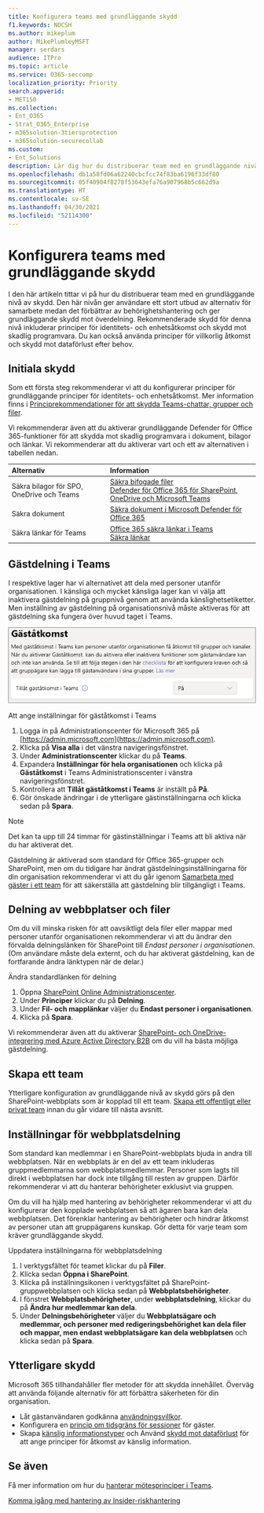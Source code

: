 ```yaml
---
title: Konfigurera teams med grundläggande skydd
f1.keywords: NOCSH
ms.author: mikeplum
author: MikePlumleyMSFT
manager: serdars
audience: ITPro
ms.topic: article
ms.service: O365-seccomp
localization_priority: Priority
search.appverid:
- MET150
ms.collection:
- Ent_O365
- Strat_O365_Enterprise
- m365solution-3tiersprotection
- m365solution-securecollab
ms.custom:
- Ent_Solutions
description: Lär dig hur du distribuerar team med en grundläggande nivå av skydd.
ms.openlocfilehash: db1a58fd06a62240cbcfcc74f83ba6196f33df80
ms.sourcegitcommit: 05f40904f8278f53643efa76a907968b5c662d9a
ms.translationtype: HT
ms.contentlocale: sv-SE
ms.lasthandoff: 04/30/2021
ms.locfileid: "52114300"
---
```

# <a name="configure-teams-with-baseline-protection"></a>Konfigurera teams med grundläggande skydd

I den här artikeln tittar vi på hur du distribuerar team med en grundläggande nivå av skydd. Den här nivån ger användare ett stort utbud av alternativ för samarbete medan det förbättrar av behörighetshantering och ger grundläggande skydd mot överdelning. Rekommenderade skydd för denna nivå inkluderar principer för identitets- och enhetsåtkomst och skydd mot skadlig programvara. Du kan också använda principer för villkorlig åtkomst och skydd mot dataförlust efter behov.

## <a name="initial-protections"></a>Initiala skydd

Som ett första steg rekommenderar vi att du konfigurerar principer för grundläggande principer för identitets- och enhetsåtkomst. Mer information finns i [Principrekommendationer för att skydda Teams-chattar, grupper och filer](../security/office-365-security/teams-access-policies.md).

Vi rekommenderar även att du aktiverar grundläggande Defender för Office 365-funktioner för att skydda mot skadlig programvara i dokument, bilagor och länkar. Vi rekommenderar att du aktiverar vart och ett av alternativen i tabellen nedan.

|Alternativ|Information |
|:------|:-----------|
|Säkra bilagor för SPO, OneDrive och Teams|[Säkra bifogade filer](../security/office-365-security/safe-attachments.md)<br>[Defender för Office 365 för SharePoint, OneDrive och Microsoft Teams](../security/office-365-security/mdo-for-spo-odb-and-teams.md)|
|Säkra dokument|[Säkra dokument i Microsoft Defender för Office 365](../security/office-365-security/safe-docs.md)|
|Säkra länkar för Teams|[Office 365 säkra länkar i Teams](../security/office-365-security/safe-links.md)<br>[Säkra länkar](../security/office-365-security/safe-links.md)|

## <a name="teams-guest-sharing"></a>Gästdelning i Teams

I respektive lager har vi alternativet att dela med personer utanför organisationen. I känsliga och mycket känsliga lager kan vi välja att inaktivera gästdelning på gruppnivå genom att använda känslighetsetiketter. Men inställning av gästdelning på organisationsnivå måste aktiveras för att gästdelning ska fungera över huvud taget i Teams.

![Skärmbild av växling för gäståtkomst i Teams](../media/teams-guest-access-toggle-on.png)

Att ange inställningar för gäståtkomst i Teams

1. Logga in på Administrationscenter för Microsoft 365 på [https://admin.microsoft.com](https://admin.microsoft.com).
2. Klicka på **Visa alla** i det vänstra navigeringsfönstret.
3. Under **Administrationscenter** klickar du på **Teams**.
4. Expandera **Inställningar för hela organisationen** och klicka på **Gäståtkomst** i Teams Administrationscenter i vänstra navigeringsfönstret.
5. Kontrollera att **Tillåt gäståtkomst i Teams** är inställt på **På**.
6. Gör önskade ändringar i de ytterligare gästinställningarna och klicka sedan på **Spara**.

> [!NOTE]
> Det kan ta upp till 24 timmar för gästinställningar i Teams att bli aktiva när du har aktiverat det.

Gästdelning är aktiverad som standard för Office 365-grupper och SharePoint, men om du tidigare har ändrat gästdelningsinställningarna för din organisation rekommenderar vi att du går igenom [Samarbeta med gäster i ett team](./collaborate-as-team.md) för att säkerställa att gästdelning blir tillgängligt i Teams.

## <a name="site-and-file-sharing"></a>Delning av webbplatser och filer

Om du vill minska risken för att oavsiktligt dela filer eller mappar med personer utanför organisationen rekommenderar vi att du ändrar den förvalda delningslänken för SharePoint till *Endast personer i organisationen*. (Om användare måste dela externt, och du har aktiverat gästdelning, kan de fortfarande ändra länktypen när de delar.)

Ändra standardlänken för delning
1. Öppna [SharePoint Online Administrationscenter](https://admin.microsoft.com/sharepoint).
2. Under **Principer** klickar du på **Delning**.
3. Under **Fil- och mapplänkar** väljer du **Endast personer i organisationen**.
4. Klicka på **Spara**.

Vi rekommenderar även att du aktiverar [SharePoint- och OneDrive-integrering med Azure Active Directory B2B](/sharepoint/sharepoint-azureb2b-integration-preview) om du vill ha bästa möjliga gästdelning.

## <a name="create-a-team"></a>Skapa ett team

Ytterligare konfiguration av grundläggande nivå av skydd görs på den SharePoint-webbplats som är kopplad till ett team. [Skapa ett offentligt eller privat team](https://support.office.com/article/174adf5f-846b-4780-b765-de1a0a737e2b) innan du går vidare till nästa avsnitt.

## <a name="site-sharing-settings"></a>Inställningar för webbplatsdelning

Som standard kan medlemmar i en SharePoint-webbplats bjuda in andra till webbplatsen. När en webbplats är en del av ett team inkluderas gruppmedlemmarna som webbplatsmedlemmar. Personer som lagts till direkt i webbplatsen har dock inte tillgång till resten av gruppen. Därför rekommenderar vi att du hanterar behörigheter exklusivt via gruppen.

Om du vill ha hjälp med hantering av behörigheter rekommenderar vi att du konfigurerar den kopplade webbplatsen så att ägaren bara kan dela webbplatsen. Det förenklar hantering av behörigheter och hindrar åtkomst av personer utan att gruppägarens kunskap. Gör detta för varje team som kräver grundläggande skydd.

Uppdatera inställningarna för webbplatsdelning
1. I verktygsfältet för teamet klickar du på **Filer**.
2. Klicka sedan **Öppna i SharePoint**.
3. Klicka på inställningsikonen i verktygsfältet på SharePoint-gruppwebbplatsen och klicka sedan på **Webbplatsbehörigheter**.
4. I fönstret **Webbplatsbehörigheter**, under **webbplatsdelning**, klickar du på **Ändra hur medlemmar kan dela**.
5. Under **Delningsbehörigheter** väljer du **Webbplatsägare och medlemmar, och personer med redigeringsbehörighet kan dela filer och mappar, men endast webbplatsägare kan dela webbplatsen** och klicka sedan på **Spara**.

## <a name="additional-protections"></a>Ytterligare skydd

Microsoft 365 tillhandahåller fler metoder för att skydda innehållet. Överväg att använda följande alternativ för att förbättra säkerheten för din organisation.

- Låt gästanvändaren godkänna [användningsvillkor](/azure/active-directory/conditional-access/terms-of-use).
- Konfigurera en [princip om tidsgräns för sessioner](/azure/active-directory/conditional-access/howto-conditional-access-session-lifetime) för gäster.
- Skapa [känslig informationstyper](../compliance/sensitive-information-type-learn-about.md) och Använd [skydd mot dataförlust](../compliance/dlp-learn-about-dlp.md) för att ange principer för åtkomst av känslig information.

## <a name="see-also"></a>Se även

Få mer information om hur du [hanterar mötesprinciper i Teams](/microsoftteams/meeting-policies-in-teams).

[Komma igång med hantering av Insider-riskhantering](../compliance/insider-risk-management-configure.md)